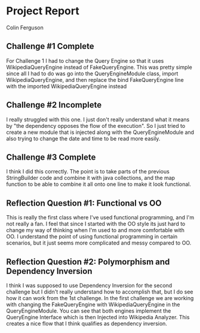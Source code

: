 # Project Report

Colin Ferguson

## Challenge #1 Complete

For Challenge 1 I had to change the Query Engine so that it uses WikipediaQueryEngine 
instead of FakeQueryEngine. This was pretty simple since all I had to do was go into 
the QueryEngineModule class, import WikipediaQueryEngine, and then replace the bind FakeQueryEngine
line with the imported WikipediaQueryEngine instead

## Challenge #2 Incomplete

I really struggled with this one. I just don't really understand what it means by "the dependency opposes
the flow of the execution". So I just tried to create a new module that is injected along with the
QueryEngineModule and also trying to change the date and time to be read more easily. 

## Challenge #3 Complete

I think I did this correctly. The point is to take parts of the previous StringBuilder code and combine
it with java collections, and the map function to be able to combine it all onto one line to make it look
functional.

## Reflection Question #1: Functional vs OO

This is really the first class where I've used functional programming, and I'm not really a fan. I feel that
since I started with the OO style its just hard to change my way of thinking when I'm used to and more
comfortable with OO. I understand the point of using functional programming in certain scenarios, but it 
just seems more complicated and messy compared to OO.

## Reflection Question #2: Polymorphism and Dependency Inversion

I think I was supposed to use Dependency Inversion for the second challenge but I didn't really understand how
to accomplish that, but I do see how it can work from the 1st challenge. In the first challenge we are working with
changing the FakeQueryEngine with WikipediaQueryEngine in the QueryEngineModule. You can see that both engines implement
the QueryEngine Interface which is then Injected into Wikipedia Analyzer. This creates a nice flow that I think qualifies
as dependency inversion.

